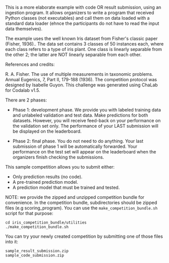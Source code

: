 This is a more elaborate example with code OR result submission, using an ingestion program. It allows organizers to write a program that received Python classes (not executables) and call them on data loaded with a standard data loader (ehnce the participants do not have to read the input data themselves).

The example uses the well known Iris dataset from Fisher's classic paper (Fisher, 1936).. The data set contains 3 classes of 50 instances each, where each class refers to a type of iris plant. One class is linearly separable from the other 2; the latter are NOT linearly separable from each other.

References and credits: 

R. A. Fisher. The use of multiple measurements in taxonomic problems. Annual Eugenics, 7, Part II, 179-188 (1936). 
The competition protocol was designed by Isabelle Guyon. 
This challenge was generated using ChaLab for Codalab v1.5.

There are 2 phases:

* Phase 1: development phase. We provide you with labeled training data and unlabeled validation and test data. Make predictions for both datasets. However, you will receive feed-back on your performance on the validation set only. The performance of your LAST submission will be displayed on the leaderboard.

* Phase 2: final phase. You do not need to do anything. Your last submission of phase 1 will be automatically forwarded. Your performance on the test set will appear on the leaderboard when the organizers finish checking the submissions.

This sample competition allows you to submit either:

* Only prediction results (no code).
* A pre-trained prediction model.
* A prediction model that must be trained and tested.

NOTE: we provide the zipped and unzipped competition bundle for convenience. In the competition bundle, subdirectories should be zipped files (e.g scoring\_program). You can use the `make_competition_bundle.sh` script for that purpose:

```
cd iris_competition_bundle/utilities
./make_competition_bundle.sh
```

You can try your newly created competition by submitting one of those files into it:
```
sample_result_submission.zip
sample_code_submission.zip
```

